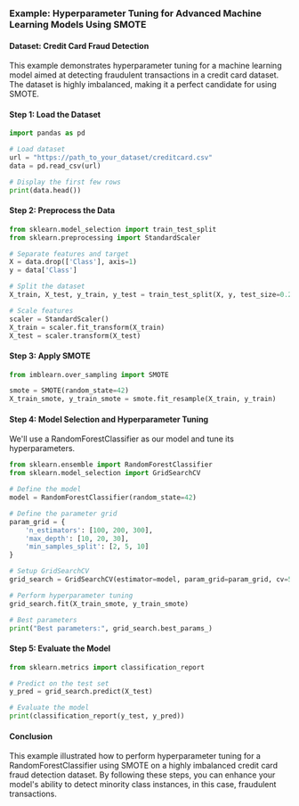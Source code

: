 ### Example: Hyperparameter Tuning for Advanced Machine Learning Models Using SMOTE

#### Dataset: Credit Card Fraud Detection

This example demonstrates hyperparameter tuning for a machine learning model aimed at detecting fraudulent transactions in a credit card dataset. The dataset is highly imbalanced, making it a perfect candidate for using SMOTE.

#### Step 1: Load the Dataset

```python
import pandas as pd

# Load dataset
url = "https://path_to_your_dataset/creditcard.csv"
data = pd.read_csv(url)

# Display the first few rows
print(data.head())
```

#### Step 2: Preprocess the Data

```python
from sklearn.model_selection import train_test_split
from sklearn.preprocessing import StandardScaler

# Separate features and target
X = data.drop(['Class'], axis=1)
y = data['Class']

# Split the dataset
X_train, X_test, y_train, y_test = train_test_split(X, y, test_size=0.2, random_state=42)

# Scale features
scaler = StandardScaler()
X_train = scaler.fit_transform(X_train)
X_test = scaler.transform(X_test)
```

#### Step 3: Apply SMOTE

```python
from imblearn.over_sampling import SMOTE

smote = SMOTE(random_state=42)
X_train_smote, y_train_smote = smote.fit_resample(X_train, y_train)
```

#### Step 4: Model Selection and Hyperparameter Tuning

We'll use a RandomForestClassifier as our model and tune its hyperparameters.

```python
from sklearn.ensemble import RandomForestClassifier
from sklearn.model_selection import GridSearchCV

# Define the model
model = RandomForestClassifier(random_state=42)

# Define the parameter grid
param_grid = {
    'n_estimators': [100, 200, 300],
    'max_depth': [10, 20, 30],
    'min_samples_split': [2, 5, 10]
}

# Setup GridSearchCV
grid_search = GridSearchCV(estimator=model, param_grid=param_grid, cv=5, scoring='recall', n_jobs=-1)

# Perform hyperparameter tuning
grid_search.fit(X_train_smote, y_train_smote)

# Best parameters
print("Best parameters:", grid_search.best_params_)
```

#### Step 5: Evaluate the Model

```python
from sklearn.metrics import classification_report

# Predict on the test set
y_pred = grid_search.predict(X_test)

# Evaluate the model
print(classification_report(y_test, y_pred))
```

#### Conclusion

This example illustrated how to perform hyperparameter tuning for a RandomForestClassifier using SMOTE on a highly imbalanced credit card fraud detection dataset. By following these steps, you can enhance your model's ability to detect minority class instances, in this case, fraudulent transactions.